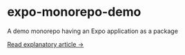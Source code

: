 # expo-monorepo-demo

A demo monorepo having an Expo application as a package

[Read explanatory article →](https://baptiste.devessier.fr/writing/expo-in-a-monorepo/)
